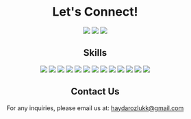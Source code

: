 
<h1 align="center">Let's Connect!</h1>

<p align="center">
  <a href="https://www.instagram.com/haydarozlukk"><img src="https://img.shields.io/badge/-Instagram-E4405F?style=for-the-badge&logo=instagram&logoColor=white"/></a>
  <a href="https://linkedin.com/in/haydarozlukk/"><img src="https://img.shields.io/badge/-LinkedIn-blue?style=for-the-badge&logo=linkedin&logoColor=white"/></a>
  <a href="https://x.com/haydarozlukk"><img src="https://img.shields.io/badge/-Twitter-1DA1F2?style=for-the-badge&logo=twitter&logoColor=white"/></a>
</p>

<h2 align="center">Skills</h2>

<p align="center">
  <img src="https://img.shields.io/badge/Java-ED8B00?style=for-the-badge&logo=java&logoColor=white"/>
  <img src="https://img.shields.io/badge/Spring%20Boot-6DB33F?style=for-the-badge&logo=spring-boot&logoColor=white"/>
  <img src="https://img.shields.io/badge/PostgreSQL-336791?style=for-the-badge&logo=postgresql&logoColor=white"/>
  <img src="https://img.shields.io/badge/Docker-2496ED?style=for-the-badge&logo=docker&logoColor=white"/>
  <img src="https://img.shields.io/badge/React-61DAFB?style=for-the-badge&logo=react&logoColor=black"/>
  <img src="https://img.shields.io/badge/Git-F05032?style=for-the-badge&logo=git&logoColor=white"/>
  <img src="https://img.shields.io/badge/Hibernate-59666C?style=for-the-badge&logo=hibernate&logoColor=white"/>
  <img src="https://img.shields.io/badge/WordPress-21759B?style=for-the-badge&logo=wordpress&logoColor=white"/>
  <img src="https://img.shields.io/badge/C%2B%2B-00599C?style=for-the-badge&logo=c%2B%2B&logoColor=white"/>
  <img src="https://img.shields.io/badge/Python-3776AB?style=for-the-badge&logo=python&logoColor=white"/>
  <img src="https://img.shields.io/badge/Adobe%20Photoshop-31A8FF?style=for-the-badge&logo=adobe-photoshop&logoColor=white"/>
  <img src="https://img.shields.io/badge/JavaScript-F7DF1E?style=for-the-badge&logo=javascript&logoColor=black"/>
  <img src="https://img.shields.io/badge/Pandas-150458?style=for-the-badge&logo=pandas&logoColor=white"/>
</p>

<h2 align="center">Contact Us</h2>

<p align="center">For any inquiries, please email us at: <a href="mailto:haydarozlukk@gmail.com">haydarozlukk@gmail.com</a></p>

